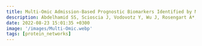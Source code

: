 ```yaml
---
title: Multi-Omic Admission-Based Prognostic Biomarkers Identified by Machine Learning Algorithms Predict Patient Recovery and 30-Day Survival in Trauma Patients
description: Abdelhamid SS, Scioscia J, Vodovotz Y, Wu J, Rosengart A*, Sung E, Rahman S, Voinchet R, Bonaroti J, Li S, Darby JL, Kar UK, Neal MD, Sperry J, Das J*, Billiar TR
date: 2022-08-23 15:01:35 +0300
image: '/images/Multi-Omic.webp'
tags: [protein_networks]
---
```

